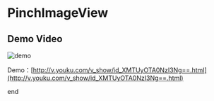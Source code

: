 # PinchImageView

## Demo Video

![demo](demo/demo.gif)

Demo：[http://v.youku.com/v_show/id_XMTUyOTA0NzI3Ng==.html](http://v.youku.com/v_show/id_XMTUyOTA0NzI3Ng==.html)

end
